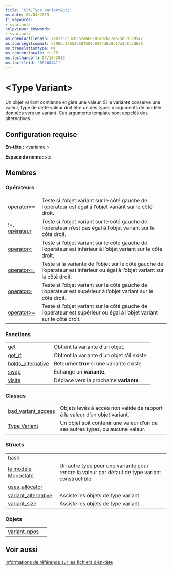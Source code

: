 ```yaml
---
title: '&lt;Type Variant&gt;'
ms.date: 04/04/2019
f1_keywords:
- <variant>
helpviewer_keywords:
- <variant>
ms.openlocfilehash: 7a812ccc3c8cb2a660c01ad2b17ea75b5d5c9542
ms.sourcegitcommit: 3590dc146525807500c0477d6c9c17a4a8a2d658
ms.translationtype: MT
ms.contentlocale: fr-FR
ms.lasthandoff: 07/16/2019
ms.locfileid: "68268441"
---
```

# <a name="ltvariantgt"></a>&lt;Type Variant&gt;

Un objet variant contienne et gère une valeur. Si la variante conserve une valeur, type de cette valeur doit être un des types d’arguments de modèle données vers un variant. Ces arguments template sont appelés des alternatives.

## <a name="requirements"></a>Configuration requise

**En-tête :** \<variante >

**Espace de noms :** std

## <a name="members"></a>Membres

### <a name="operators"></a>Opérateurs

|||
|-|-|
|[operator==](../standard-library/forward-list-operators.md#op_eq_eq)|Teste si l’objet variant sur le côté gauche de l’opérateur est égal à l’objet variant sur le côté droit.|
|[!=, opérateur](../standard-library/forward-list-operators.md#op_neq)|Teste si l’objet variant sur le côté gauche de l’opérateur n’est pas égal à l’objet variant sur le côté droit.|
|[operator<](../standard-library/forward-list-operators.md#op_lt)|Teste si l’objet variant sur le côté gauche de l’opérateur est inférieur à l’objet variant sur le côté droit.|
|[operator<=](../standard-library/forward-list-operators.md#op_lt_eq)|Teste si la variante de l’objet sur le côté gauche de l’opérateur est inférieur ou égal à l’objet variant sur le côté droit.|
|[operator>](../standard-library/forward-list-operators.md#op_gt)|Teste si l’objet variant sur le côté gauche de l’opérateur est supérieur à l’objet variant sur le côté droit.|
|[operator>=](../standard-library/forward-list-operators.md#op_lt_eq)|Teste si l’objet variant sur le côté gauche de l’opérateur est supérieur ou égal à l’objet variant sur le côté droit.|

### <a name="functions"></a>Fonctions

|||
|-|-|
|[get](../standard-library/variant-functions.md#get)|Obtient la variante d’un objet.|
|[get_if](../standard-library/variant-functions.md#get_if)|Obtient la variante d’un objet s’il existe.|
|[holds_alternative](../standard-library/variant-functions.md#holds_alternative)|Retourner **true** si une variante existe.|
|[swap](../standard-library/variant-functions.md#swap)|Échange un **variante**.|
|[visite](../standard-library/variant-functions.md#visit)|Déplace vers la prochaine **variante**.|

### <a name="classes"></a>Classes

|||
|-|-|
|[bad_variant_access](../standard-library/bad-variant-access-class.md)|Objets levés à accès non valide de rapport à la valeur d’un objet variant.|
|[Type Variant](../standard-library/variant.md)|Un objet soit contenir une valeur d’un de ses autres types, ou aucune valeur.|

### <a name="structs"></a>Structs

|||
|-|-|
|[hash](../standard-library/hash-structure.md)||
|[le modèle Monostate](../standard-library/monostate-structure.md)|Un autre type pour une variante pour rendre la valeur par défaut de type variant constructible.|
|[uses_allocator](../standard-library/uses-allocator-structure.md)||
|[variant_alternative](../standard-library/variant-alternative-structure.md)|Assiste les objets de type variant.|
|[variant_size](../standard-library/variant-size-structure.md)|Assiste les objets de type variant.|

### <a name="objects"></a>Objets

|||
|-|-|
|[variant_npos](../standard-library/variant-functions.md#variant_npos)||

## <a name="see-also"></a>Voir aussi

[Informations de référence sur les fichiers d’en-tête](../standard-library/cpp-standard-library-header-files.md)
